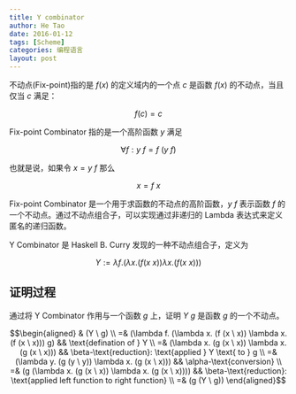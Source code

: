 ```yaml
---
title: Y combinator
author: He Tao
date: 2016-01-12
tags: [Scheme]
categories: 编程语言
layout: post
---
```


不动点(Fix-point)指的是 $f(x)$ 的定义域内的一个点 $c$ 是函数 $f(x)$ 的不动点，当且仅当 $c$ 满足：

$$f(c) = c$$

Fix-point Combinator 指的是一个高阶函数 $y$ 满足

$$\forall f: y \ f = f \ (y \ f)$$

也就是说，如果令 $x = y \ f$ 那么

$$x = f \ x$$

Fix-point Combinator 是一个用于求函数的不动点的高阶函数，$y \ f$ 表示函数 $f$ 的一个不动点。通过不动点组合子，可以实现通过非递归的 Lambda 表达式来定义匿名的递归函数。

Y Combinator 是 Haskell B. Curry 发现的一种不动点组合子，定义为

$$Y := \lambda f. (\lambda x. (f (x \ x)) \lambda x. (f (x \ x)))$$

<!--more-->

证明过程
----------

通过将 Y Combinator 作用与一个函数 $g$ 上，证明 $Y \ g$ 是函数 $g$ 的一个不动点。

$$\begin{aligned}
& (Y \ g) \\
=& (\lambda f. (\lambda x. (f (x \ x)) \lambda x. (f (x \ x))) g) && \text{defination of } Y \\
=& (\lambda x. (g (x \ x)) \lambda x. (g (x \ x))) && \beta-\text{reduction}: \text{applied } Y \text{ to } g \\
=& (\lambda y. (g (y \ y)) \lambda x. (g (x \ x))) && \alpha-\text{conversion} \\
=& (g (\lambda x. (g (x \ x)) \lambda x. (g (x \ x)))) && \beta-\text{reduction}: \text{applied left function to right function} \\
=& (g (Y \ g))
\end{aligned}$$


